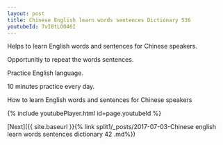 ```yaml
---
layout: post
title: Chinese English learn words sentences Dictionary 536 
youtubeId: 7vI8tLOO46I
---
```

 
 
Helps to learn English words and sentences for Chinese speakers.

Opportunitiy to repeat the words sentences. 

Practice English language. 
 
10 minutes practice every day. 
 
How to learn English words and sentences for Chinese speakers 
 
{% include youtubePlayer.html id=page.youtubeId %}
 
 
[Next]({{ site.baseurl }}{% link  split1/_posts/2017-07-03-Chinese english learn words sentences dictionary 42 .md%})
 
